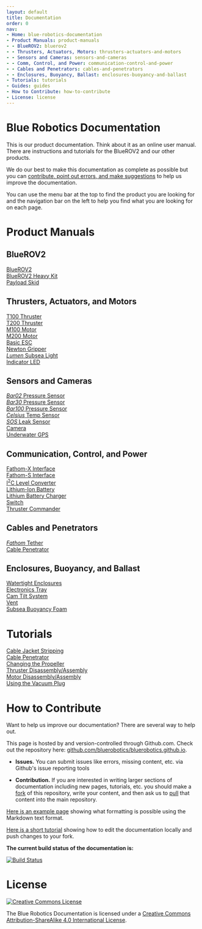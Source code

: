 ```yaml
---
layout: default
title: Documentation
order: 0
nav:
- Home: blue-robotics-documentation
- Product Manuals: product-manuals
- - BlueROV2: bluerov2
- - Thrusters, Actuators, Motors: thrusters-actuators-and-motors
- - Sensors and Cameras: sensors-and-cameras
- - Comm, Control, and Power: communication-control-and-power
- - Cables and Penetrators: cables-and-penetrators
- - Enclosures, Buoyancy, Ballast: enclosures-buoyancy-and-ballast
- Tutorials: tutorials
- Guides: guides
- How to Contribute: how-to-contribute
- License: license
---
```


# Blue Robotics Documentation

This is our product documentation. Think about it as an online user manual. There are instructions and tutorials for the BlueROV2 and our other products.

We do our best to make this documentation as complete as possible but you can [contribute, point out errors, and make suggestions](#how-to-contribute) to help us improve the documentation.

You can use the menu bar at the top to find the product you are looking for and the navigation bar on the left to help you find what you are looking for on each page.

# Product Manuals

## BlueROV2

<div class="row">
  <div class="col-sm-4 col-md-4"> 
    <div class="tile" style="background-image:url(/brov2/cad/BlueROV2-front-angle-small.png)">
      <a href="/brov2/">BlueROV2 <i class="fa fa-chevron-circle-right"></i></a>
    </div>
    </div>
    <div class="col-sm-4 col-md-4">
    <div class="tile" style="background-image:url(/brov2-heavy/cad/heavy-tutorial-21.jpg)">
    <a href="/brov2-heavy/">BlueROV2 Heavy Kit <i class="fa fa-chevron-circle-right"></i></a>
    </div>
  </div>
  <div class="col-sm-4 col-md-4">
    <div class="tile" style="background-image:url(/payload-skid/cad/payload-skid-w-4in-tube.png)">
    <a href="/payload-skid/">Payload Skid <i class="fa fa-chevron-circle-right"></i></a>
    </div>
  </div>
</div> 

## Thrusters, Actuators, and Motors

<div class="row">
  <div class="col-sm-4 col-md-4"> 
  	<div class="tile" style="background-image:url(/assets/images/documentation/thruster-2.png)">
  		<a href="/thrusters/">T100 Thruster <i class="fa fa-chevron-circle-right"></i></a>
  	</div>
  </div>
  <div class="col-sm-4 col-md-4">
  	<div class="tile" style="background-image:url(/assets/images/documentation/t200-1.png)">
  		<a href="/thrusters/t200/">T200 Thruster <i class="fa fa-chevron-circle-right"></i></a>
  	</div>
  </div>
  <div class="col-sm-4 col-md-4">
  	<div class="tile" style="background-image:url(/assets/images/documentation/m100-2.png)">
  		<a href="/thrusters/motors/">M100 Motor <i class="fa fa-chevron-circle-right"></i></a>
  	</div>
  </div>
  <div class="col-sm-4 col-md-4">
  	<div class="tile" style="background-image:url(/assets/images/documentation/m200-4.png)">
  		<a href="/thrusters/motors/m200">M200 Motor <i class="fa fa-chevron-circle-right"></i></a>
  	</div>
  </div>
  <div class="col-sm-4 col-md-4">
    <div class="tile" style="background-image:url(/bescr3/cad/BESC30-R3-3.png)">
      <a href="/bescr3/">Basic ESC<i class="fa fa-chevron-circle-right"></i></a>
    </div>
  </div>
  <div class="col-sm-4 col-md-4">
    <div class="tile" style="background-image:url(/newton-gripper/cad/gripper-1.jpg)">
    <a href="/newton-gripper/">Newton Gripper <i class="fa fa-chevron-circle-right"></i></a>
    </div>
  </div>
  <div class="col-sm-4 col-md-4">
    <div class="tile" style="background-image:url(/assets/images/documentation/lumen-1.png)">
    <a href="/lumen/"><em>Lumen</em> Subsea Light <i class="fa fa-chevron-circle-right"></i></a>
    </div>
  </div>
  <div class="col-sm-4 col-md-4">
    <div class="tile" style="background-image:url()">
    <a href="/indicator/">Indicator LED <i class="fa fa-chevron-circle-right"></i></a>
    </div>
  </div>
</div>  

## Sensors and Cameras

<div class="row">
  <div class="col-sm-4 col-md-4">
    <div class="tile" style="background-image:url(/bar02/bar-02-1.jpg)">
      <a href="/bar02/"><em>Bar02</em> Pressure Sensor <i class="fa fa-chevron-circle-right"></i></a>
    </div>
  </div>
  <div class="col-sm-4 col-md-4">
    <div class="tile" style="background-image:url(/bar30/cad/pressure-sensor-3.png)">
      <a href="/bar30/"><em>Bar30</em> Pressure Sensor <i class="fa fa-chevron-circle-right"></i></a>
    </div>
  </div>
  <div class="col-sm-4 col-md-4">
    <div class="tile" style="background-image:url(/bar100/cad/bar100-3.png)">
    <a href="/bar100/"><em>Bar100</em> Pressure Sensor <i class="fa fa-chevron-circle-right"></i></a>
    </div>
  </div>
  <div class="col-sm-4 col-md-4">
    <div class="tile" style="background-image:url(/celsius/cad/temp-sensor-6.png)">
    <a href="/celsius/"><em>Celsius</em> Temp Sensor <i class="fa fa-chevron-circle-right"></i></a>
    </div>
  </div>
  <div class="col-sm-4 col-md-4">
    <div class="tile" style="background-image:url(/sos/cad/sos-5-a.png)">
    <a href="/sos/"><em>SOS</em> Leak Sensor <i class="fa fa-chevron-circle-right"></i></a>
    </div>
  </div>
  <div class="col-sm-4 col-md-4">
    <div class="tile" style="background-image:url(/assets/images/documentation/analog-cam-2.png)">
    <a href="/camera/">Camera <i class="fa fa-chevron-circle-right"></i></a>
    </div>
  </div>
  <div class="col-sm-4 col-md-4">
    <div class="tile" style="background-image:url(/assets/images/documentation/Explorer-Kit-S1.jpg)">
    <a href="/waterlinked/">Underwater GPS <i class="fa fa-chevron-circle-right"></i></a>
    </div>
  </div>
</div>

## Communication, Control, and Power

<div class="row">
  <div class="col-sm-4 col-md-4">
    <div class="tile" style="background-image:url(/fathom-x/fathom-x-thumb.png)">
    <a href="/fathom-x/">Fathom-X Interface <i class="fa fa-chevron-circle-right"></i></a>
    </div>
  </div>
  <div class="col-sm-4 col-md-4">
    <div class="tile" style="background-image:url(/fathom-s/fathom-s-thumb.png)">
    <a href="/fathom-s/">Fathom-S Interface <i class="fa fa-chevron-circle-right"></i></a>
    </div>
  </div>
  <div class="col-sm-4 col-md-4">
    <div class="tile" style="background-image:url(/level-converter/cad/level-converter-1.png)">
    <a href="/level-converter/">I<sup>2</sup>C Level Converter <i class="fa fa-chevron-circle-right"></i></a>
    </div>
  </div>
  <div class="col-sm-4 col-md-4">
    <div class="tile" style="background-image:url(/batteries/cad/BL4-1-2.png)">
    <a href="/batteries/">Lithium-Ion Battery <i class="fa fa-chevron-circle-right"></i></a>
    </div>
  </div>
  <div class="col-sm-4 col-md-4">
    <div class="tile" style="background-image:url(/charger/cad/charger-5-2.png)">
    <a href="/charger/">Lithium Battery Charger <i class="fa fa-chevron-circle-right"></i></a>
    </div>
  </div>  
  <div class="col-sm-4 col-md-4">
    <div class="tile" style="background-image:url(/switch/cad/switch-4.png)">
    <a href="/switch/">Switch <i class="fa fa-chevron-circle-right"></i></a>
    </div>
  </div>
  <div class="col-sm-4 col-md-4">
    <div class="tile" style="background-image:url(/commander/commander-1.png)">
    <a href="/commander/">Thruster Commander <i class="fa fa-chevron-circle-right"></i></a>
    </div>
  </div>
</div> 

## Cables and Penetrators

<div class="row">
  <div class="col-sm-4 col-md-4">
    <div class="tile" style="background-image:url(/assets/images/documentation/Tether-wound.png)">
    <a href="/fathom/"><em>Fathom</em> Tether <i class="fa fa-chevron-circle-right"></i></a>
    </div>
  </div>
  <div class="col-sm-4 col-md-4">
    <div class="tile" style="background-image:url(/assets/images/documentation/cable-penetrator-1-r2.png)">
    <a href="/tutorials/cable-penetrator/">Cable Penetrator <i class="fa fa-chevron-circle-right"></i></a>
    </div>
  </div>
</div>

## Enclosures, Buoyancy, and Ballast

<div class="row">
  <div class="col-sm-4 col-md-4">
  	<div class="tile" style="background-image:url(/assets/images/documentation/assem-4in.png)">
  		<a href="/watertight-enclosures/">Watertight Enclosures <i class="fa fa-chevron-circle-right"></i></a>
  	</div>
  </div>
  <div class="col-sm-4 col-md-4">
    <div class="tile" style="background-image:url(/assets/images/documentation/e-tray-1.png)">
    <a href="/etray/">Electronics Tray <i class="fa fa-chevron-circle-right"></i></a>
    </div>
  </div>
  <div class="col-sm-4 col-md-4">
    <div class="tile" style="background-image:url(/assets/images/documentation/rpi-cam-tilt-1.png)">
    <a href="/camtilt/">Cam Tilt System <i class="fa fa-chevron-circle-right"></i></a>
    </div>
  </div>
  <div class="col-sm-4 col-md-4">
    <div class="tile" style="background-image:url(/assets/images/documentation/vent-r2-1.png)">
    <a href="/vent/">Vent <i class="fa fa-chevron-circle-right"></i></a>
    </div>
  </div>
  <div class="col-sm-4 col-md-4">
    <div class="tile" style="background-image:url(/assets/images/documentation/foam-1.png)">
      <a href="/float/">Subsea Buoyancy Foam <i class="fa fa-chevron-circle-right"></i></a>
    </div>
  </div>
</div>

# Tutorials

<div class="row">
  <div class="col-sm-4 col-md-4">
    <div class="tile" style="background-image:url(/assets/images/tutorials/wire-stripping/wire-strip-7.png)">
      <a href="/tutorials/cable-stripping/">Cable Jacket Stripping <i class="fa fa-chevron-circle-right"></i></a>
    </div>
  </div>
  <div class="col-sm-4 col-md-4">
    <div class="tile" style="background-image:url(/assets/images/tutorials/cable-penetrator/step-5.png)">
    <a href="/tutorials/cable-penetrator/#installation">Cable Penetrator <i class="fa fa-chevron-circle-right"></i></a>
    </div>
  </div>
  <div class="col-sm-4 col-md-4">
    <div class="tile" style="background-image:url(/assets/images/tutorials/changing-a-propeller/propeller-3.png)">
    <a href="/tutorials/changing-the-propeller/">Changing the Propeller <i class="fa fa-chevron-circle-right"></i></a>
    </div>
  </div>
</div>
<div class="row">
  <div class="col-sm-4 col-md-4">
    <div class="tile" style="background-image:url(/assets/images/tutorials/disassembly/disassembly-2.png)">
      <a href="/tutorials/disassembly-assembly/">Thruster Disassembly/Assembly <i class="fa fa-chevron-circle-right"></i></a>
    </div>
  </div>
  <div class="col-sm-4 col-md-4">
    <div class="tile" style="background-image:url(/assets/images/tutorials/m100-disassembly/m100-disassem-1.png)">
      <a href="/tutorials/disassembly-assembly/m100-m200-disassembly/">Motor Disassembly/Assembly <i class="fa fa-chevron-circle-right"></i></a>
    </div>
  </div>
  <div class="col-sm-4 col-md-4">
    <div class="tile" style="background-image:url(/assets/images/tutorials/vacuum-test-plug/step-4.png">
      <a href="/tutorials/vacuum-test-plug/">Using the Vacuum Plug <i class="fa fa-chevron-circle-right"></i></a>
    </div>
  </div>
</div>

# How to Contribute

Want to help us improve our documentation? There are several way to help out.

This page is hosted by and version-controlled through Github.com. Check out the repository here: [github.com/bluerobotics/bluerobotics.github.io](http://github.com/bluerobotics/bluerobotics.github.io).

* **Issues.** You can submit issues like errors, missing content, etc. via Github's issue reporting tools

* **Contribution.** If you are interested in writing larger sections of documentation including new pages, tutorials, etc. you should make a [fork](https://github.com/bluerobotics/bluerobotics.github.io) of this repository, write your content, and then ask us to [pull](https://github.com/bluerobotics/bluerobotics.github.io/pulls) that content into the main repository.

[Here is an example page](/example/) showing what formatting is possible using the Markdown text format.

[Here is a short tutorial](/jekyll-tutorial/) showing how to edit the documentation locally and push changes to your fork.

**The current build status of the documentation is:**

[![Build Status](https://travis-ci.org/bluerobotics/bluerobotics.github.io.svg?branch=master)](https://travis-ci.org/bluerobotics/bluerobotics.github.io)

# License

[<img alt="Creative Commons License" style="border-width:0" src="https://i.creativecommons.org/l/by-sa/4.0/88x31.png" />](http://creativecommons.org/licenses/by-sa/4.0/)

The Blue Robotics Documentation is licensed under a [Creative Commons Attribution-ShareAlike 4.0 International License](http://creativecommons.org/licenses/by-sa/4.0/).